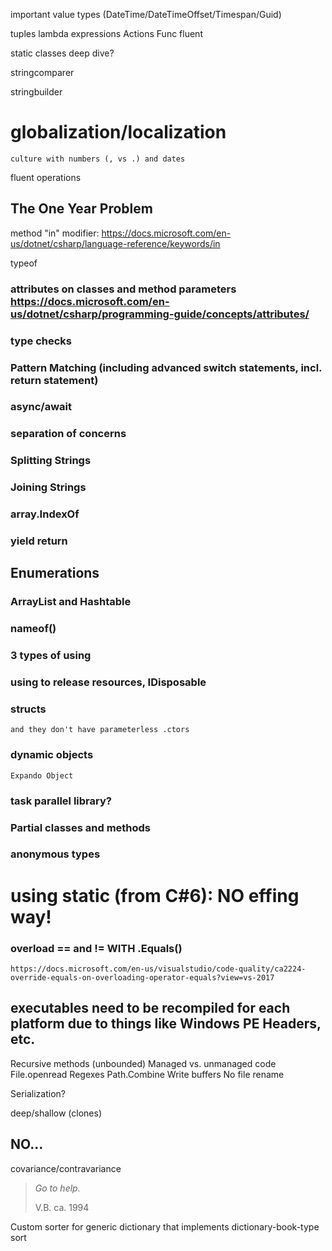 important value types (DateTime/DateTimeOffset/Timespan/Guid)

tuples
lambda expressions
Actions
Func
fluent

static classes deep dive?

stringcomparer

stringbuilder

# globalization/localization
    culture with numbers (, vs .) and dates
    
fluent operations

## The One Year Problem

method "in" modifier: https://docs.microsoft.com/en-us/dotnet/csharp/language-reference/keywords/in

typeof

### attributes on classes and method parameters https://docs.microsoft.com/en-us/dotnet/csharp/programming-guide/concepts/attributes/

### type checks

### Pattern Matching \(including advanced switch statements, incl. return statement\)

### async/await

### separation of concerns

### Splitting Strings

### Joining Strings

### array.IndexOf

### yield return

## Enumerations

### ArrayList and Hashtable

### nameof()

### 3 types of using

### using to release resources, IDisposable

### structs
    and they don't have parameterless .ctors

### dynamic objects
    Expando Object

### task parallel library?

### Partial classes and methods

### anonymous types

# using static (from C#6): NO effing way!

### overload == and != WITH .Equals()
    https://docs.microsoft.com/en-us/visualstudio/code-quality/ca2224-override-equals-on-overloading-operator-equals?view=vs-2017

## executables need to be recompiled for each platform due to things like Windows PE Headers, etc.

Recursive methods (unbounded)
Managed vs. unmanaged code
File.openread
Regexes
Path.Combine
Write buffers
No file rename

Serialization?

deep/shallow (clones)

## NO...
covariance/contravariance

> _Go to help._
>
> V.B. ca. 1994

Custom sorter for generic dictionary that implements dictionary-book-type sort
